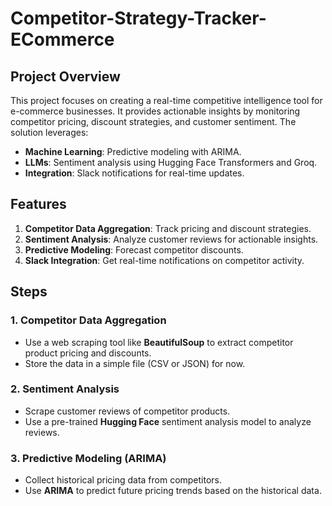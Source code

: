 # Competitor-Strategy-Tracker-ECommerce

## Project Overview
This project focuses on creating a real-time competitive intelligence tool for e-commerce businesses. It provides actionable insights by monitoring competitor pricing, discount strategies, and customer sentiment. The solution leverages:
- **Machine Learning**: Predictive modeling with ARIMA.
- **LLMs**: Sentiment analysis using Hugging Face Transformers and Groq.
- **Integration**: Slack notifications for real-time updates.

## Features
1. **Competitor Data Aggregation**: Track pricing and discount strategies.
2. **Sentiment Analysis**: Analyze customer reviews for actionable insights.
3. **Predictive Modeling**: Forecast competitor discounts.
4. **Slack Integration**: Get real-time notifications on competitor activity.

## Steps

### 1. Competitor Data Aggregation
- Use a web scraping tool like **BeautifulSoup** to extract competitor product pricing and discounts.
- Store the data in a simple file (CSV or JSON) for now.

### 2. Sentiment Analysis
- Scrape customer reviews of competitor products.
- Use a pre-trained **Hugging Face** sentiment analysis model to analyze reviews.

### 3. Predictive Modeling (ARIMA)
- Collect historical pricing data from competitors.
- Use **ARIMA** to predict future pricing trends based on the historical data.

